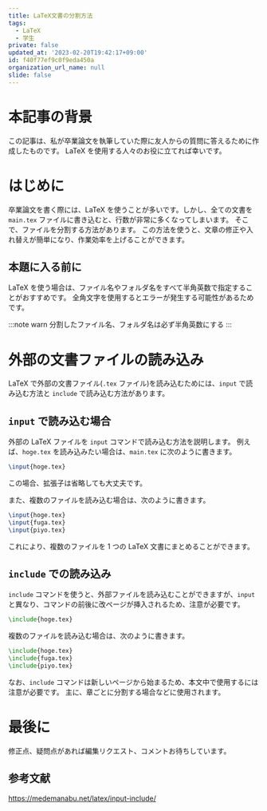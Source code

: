```yaml
---
title: LaTeX文書の分割方法
tags:
  - LaTeX
  - 学生
private: false
updated_at: '2023-02-20T19:42:17+09:00'
id: f40f77ef9c0f9eda450a
organization_url_name: null
slide: false
---
```

# 本記事の背景
この記事は、私が卒業論文を執筆していた際に友人からの質問に答えるために作成したものです。
LaTeX を使用する人々のお役に立てれば幸いです。

# はじめに
卒業論文を書く際には、LaTeX を使うことが多いです。しかし、全ての文書を `main.tex` ファイルに書き込むと、行数が非常に多くなってしまいます。
そこで、ファイルを分割する方法があります。
この方法を使うと、文章の修正や入れ替えが簡単になり、作業効率を上げることができます。

## 本題に入る前に
LaTeX を使う場合は、ファイル名やフォルダ名をすべて半角英数で指定することがおすすめです。
全角文字を使用するとエラーが発生する可能性があるためです。

:::note warn
分割したファイル名、フォルダ名は必ず半角英数にする
:::

# 外部の文書ファイルの読み込み
LaTeX で外部の文書ファイル(`.tex` ファイル)を読み込むためには、`input` で読み込む方法と `include` で読み込む方法があります。

## `input` で読み込む場合
外部の LaTeX ファイルを `input` コマンドで読み込む方法を説明します。
例えば、`hoge.tex` を読み込みたい場合は、`main.tex` に次のように書きます。

```main.tex
\input{hoge.tex}
```
この場合、拡張子は省略しても大丈夫です。

また、複数のファイルを読み込む場合は、次のように書きます。
```main.tex
\input{hoge.tex}
\input{fuga.tex}
\input{piyo.tex}
```
これにより、複数のファイルを 1 つの LaTeX 文書にまとめることができます。

## `include` での読み込み
`include` コマンドを使うと、外部ファイルを読み込むことができますが、`input` と異なり、コマンドの前後に改ページが挿入されるため、注意が必要です。

```main.tex
\include{hoge.tex}
```
複数のファイルを読み込む場合は、次のように書きます。

```hoge.tex
\include{hoge.tex}
\include{fuga.tex}
\include{piyo.tex}
```
なお、`include` コマンドは新しいページから始まるため、本文中で使用するには注意が必要です。
主に、章ごとに分割する場合などに使用されます。

# 最後に
修正点、疑問点があれば編集リクエスト、コメントお待ちしています。

## 参考文献

https://medemanabu.net/latex/input-include/
